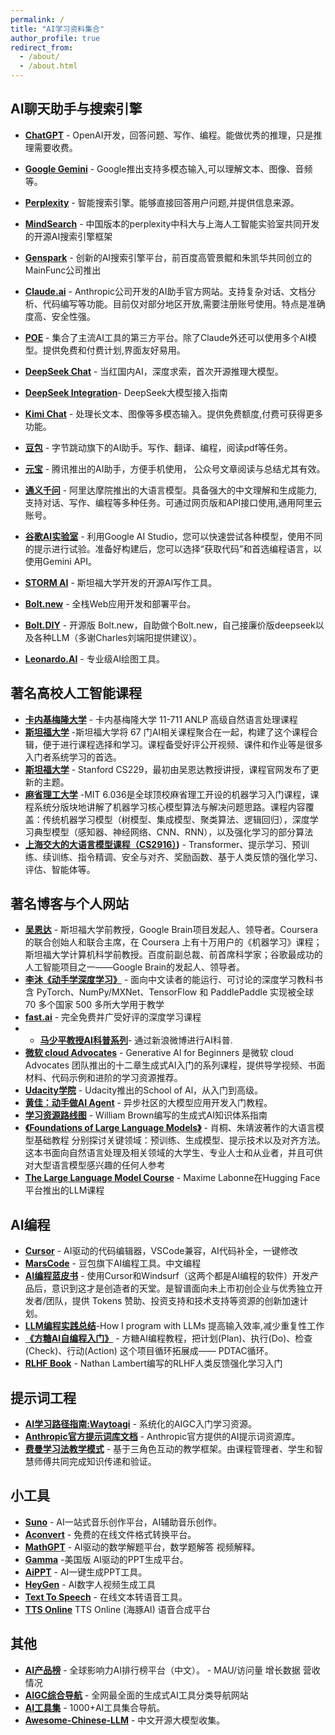 ```yaml
---
permalink: /
title: "AI学习资料集合"
author_profile: true
redirect_from: 
  - /about/
  - /about.html
---
```


## AI聊天助手与搜索引擎

* **[ChatGPT](https://chat.openai.com/)** - OpenAI开发，回答问题、写作、编程。能做优秀的推理，只是推理需要收费。

* **[Google Gemini](https://gemini.google.com/)** - Google推出支持多模态输入,可以理解文本、图像、音频等。

* **[Perplexity](https://www.perplexity.ai/)** - 智能搜索引擎。能够直接回答用户问题,并提供信息来源。
* **[MindSearch](https://mindsearch.openxlab.org.cn/)** - 中国版本的perplexity中科大与上海人工智能实验室共同开发的开源AI搜索引擎框架
* **[Genspark](https://www.genspark.ai/)** - 创新的AI搜索引擎平台，前百度高管景鲲和朱凯华共同创立的MainFunc公司推出
* **[Claude.ai](https://claude.ai/)** - Anthropic公司开发的AI助手官方网站。支持复杂对话、文档分析、代码编写等功能。目前仅对部分地区开放,需要注册账号使用。特点是准确度高、安全性强。

* **[POE](https://poe.com/)** - 集合了主流AI工具的第三方平台。除了Claude外还可以使用多个AI模型。提供免费和付费计划,界面友好易用。
* **[DeepSeek Chat](https://chat.deepseek.com/)** - 当红国内AI，深度求索，首次开源推理大模型。
* **[DeepSeek Integration](https://github.com/deepseek-ai/awesome-deepseek-integration)**- DeepSeek大模型接入指南
* **[Kimi Chat](https://kimi.moonshot.cn/)** - 处理长文本、图像等多模态输入。提供免费额度,付费可获得更多功能。

* **[豆包](https://www.doubao.com/)** - 字节跳动旗下的AI助手。写作、翻译、编程，阅读pdf等任务。

* **[元宝](https://yuanbao.tencent.com/chat/naQivTmsDa)** - 腾讯推出的AI助手，方便手机使用， 公众号文章阅读与总结尤其有效。

* **[通义千问](https://tongyi.aliyun.com/)** - 阿里达摩院推出的大语言模型。具备强大的中文理解和生成能力,支持对话、写作、编程等多种任务。可通过网页版和API接口使用,通用阿里云账号。

* **[谷歌AI实验室](https://aistudio.google.com/prompts/new_chat)** - 利用Google AI Studio，您可以快速尝试各种模型，使用不同的提示进行试验。准备好构建后，您可以选择“获取代码”和首选编程语言，以使用Gemini API。
* **[STORM AI](https://storm.genie.stanford.edu/)** - 斯坦福大学开发的开源AI写作工具。
* **[Bolt.new](https://bolt.new/)** - 全栈Web应用开发和部署平台。
* **[Bolt.DIY](https://github.com/stackblitz-labs/bolt.diy)** - 开源版 Bolt.new，自助做个Bolt.new，自己接廉价版deepseek以及各种LLM（多谢Charles刘端阳提供建议）。
* **[Leonardo.AI](https://app.leonardo.ai/)** - 专业级AI绘图工具。
## 著名高校人工智能课程

* **[卡内基梅隆大学](https://phontron.com/class/anlp2024/lectures/)** - 卡内基梅隆大学 11-711 ANLP 高级自然语言处理课程 
* **[斯坦福大学](https://ai.stanford.edu/courses/)** -斯坦福大学将 67 门AI相关课程聚合在一起，构建了这个课程合辑，便于进行课程选择和学习。课程备受好评公开视频、课件和作业等是很多入门者系统学习的首选。
* **[斯坦福大学](https://cs229.stanford.edu/)** - Stanford CS229，最初由吴恩达教授讲授，课程官网发布了更新的主题。
* **[麻省理工大学](https://openlearninglibrary.mit.edu/courses/course-v1:MITx+6.036+1T2019/course/)** -MIT 6.036是全球顶校麻省理工开设的机器学习入门课程，课程系统分版块地讲解了机器学习核心模型算法与解决问题思路。课程内容覆盖：传统机器学习模型（树模型、集成模型、聚类算法、逻辑回归），深度学习典型模型（感知器、神经网络、CNN、RNN），以及强化学习的部分算法
* **[上海交大的大语言模型课程（CS2916）](https://gair-nlp.github.io/cs2916/docs/intro))** - Transformer、提示学习、预训练、续训练、指令精调、安全与对齐、奖励函数、基于人类反馈的强化学习、评估、智能体等。


## 著名博客与个人网站
* **[吴恩达](https://www.deeplearning.ai/)** - 斯坦福大学前教授，Google Brain项目发起人、领导者。Coursera 的联合创始人和联合主席，在 Coursera 上有十万用户的《机器学习》课程；斯坦福大学计算机科学前教授。百度前副总裁、前首席科学家；谷歌最成功的人工智能项目之一——Google Brain的发起人、领导者。
* **[李沐《动手学深度学习》](https://zh.d2l.ai/)** - 面向中文读者的能运行、可讨论的深度学习教科书含 PyTorch、NumPy/MXNet、TensorFlow 和 PaddlePaddle 实现被全球 70 多个国家 500 多所大学用于教学
* **[fast.ai](https://www.fast.ai/)** - 完全免费并广受好评的深度学习课程
* * **[马少平教授AI科普系列](https://weibo.com/u/1929644930?tabtype=newVideo)**- 通过新浪微博进行AI科普.
* **[微软 cloud Advocates](https://microsoft.github.io/generative-ai-for-beginners/#/)** - Generative Al for Beginners 是微软 cloud Advocates 团队推出的十二章生成式AI入门的系列课程，提供导学视频、书面材料、代码示例和进阶的学习资源推荐。
* **[Udacity学院](https://www.udacity.com/school/artificial-intelligence**)** - Udacity推出的School of Al，从入门到高级。
* **[黄佳：动手做AI Agent](https://github.com/huangjia2019/ai-agents)** - 异步社区的大模型应用开发入门教程。
* **[学习资源路线图](https://genai-handbook.github.io/)** - William Brown编写的生成式AI知识体系指南
* **[《Foundations of Large Language Models》](https://arxiv.org/abs/2501.09223)** - 肖桐、朱靖波著作的大语言模型基础教程 分别探讨关键领域：预训练、生成模型、提示技术以及对齐方法。这本书面向自然语言处理及相关领域的大学生、专业人士和从业者，并且可供对大型语言模型感兴趣的任何人参考
* **[The Large Language Model Course](https://huggingface.co/blog/mlabonne/llm-course)** - Maxime Labonne在Hugging Face平台推出的LLM课程
## AI编程
* **[Cursor](https://www.cursor.com/)** - AI驱动的代码编辑器，VSCode兼容，AI代码补全，一键修改
* **[MarsCode](https://www.marscode.com/)** - 豆包旗下AI编程工具。中文编程
* **[AI编程蓝皮书](https://superhuang.feishu.cn/wiki/CBBPwvgEuicVhFkx0s7cPmhpn4e)** - 使用Cursor和Windsurf（这两个都是AI编程的软件）开发产品后，意识到这才是创造者的天堂。是智谱面向未上市初创企业与优秀独立开发者/团队，提供 Tokens 赞助、投资支持和技术支持等资源的创新加速计划。
* **[LLM编程实践总结](https://crawshaw.io/blog/programming-with-llms?continueFlag=cda17cac436c1d267a63d4fe6ca1471b)**-How I program with LLMs 提高输入效率,减少重复性工作
* **[《方糖AI自编程入门》](https://github.com/easychen/ai-self-coding-book)** - 方糖AI编程教程，把计划(Plan)、执行(Do)、检查(Check)、行动(Action) 这个项目循环拓展成—— PDTAC循环。
* **[RLHF Book](https://rlhfbook.com)** - Nathan Lambert编写的RLHF人类反馈强化学习入门

## 提示词工程
* **[AI学习路径指南:Waytoagi](https://waytoagi.feishu.cn/wiki/QPe5w5g7UisbEkkow8XcDmOpn8e)** - 系统化的AIGC入门学习资源。
* **[Anthropic官方提示词库文档](https://docs.anthropic.com/zh-CN/prompt-library/library)** - Anthropic官方提供的AI提示词资源库。
* **[费曼学习法教学模式](https://www.hhsblog.me/posts/feynman-method-prompt/)** - 基于三角色互动的教学框架。由课程管理者、学生和智慧师傅共同完成知识传递和验证。
## 小工具
* **[Suno](https://suno.com)** - AI一站式音乐创作平台，AI辅助音乐创作。
* **[Aconvert](https://www.aconvert.com/)** - 免费的在线文件格式转换平台。
* **[MathGPT](https://math-gpt.org/)** - AI驱动的数学解题平台，数学题解答 视频解释。
* **[Gamma](https://gamma.app/)** -美国版 AI驱动的PPT生成平台。
* **[AiPPT](https://www.aippt.cn/)** - AI一键生成PPT工具。
* **[HeyGen](https://app.heygen.com/)** - AI数字人视频生成工具
* **[Text To Speech](https://www.text-to-speech.cn/)** - 在线文本转语音工具。
* **[TTS Online](https://www.ttson.cn/)** TTS Online (海豚AI) 语音合成平台
## 其他
* **[AI产品榜](https://www.aicpb.com)** - 全球影响力AI排行榜平台（中文）。 - MAU/访问量 增长数据 营收情况
* **[AIGC综合导航](https://www.aigc.cn/)** - 全网最全面的生成式AI工具分类导航网站
* **[AI工具集](https://ai-bot.cn/)** - 1000+AI工具集合导航。
* **[Awesome-Chinese-LLM](https://github.com/HqWu-HITCS/Awesome-Chinese-LLM)** - 中文开源大模型收集。
